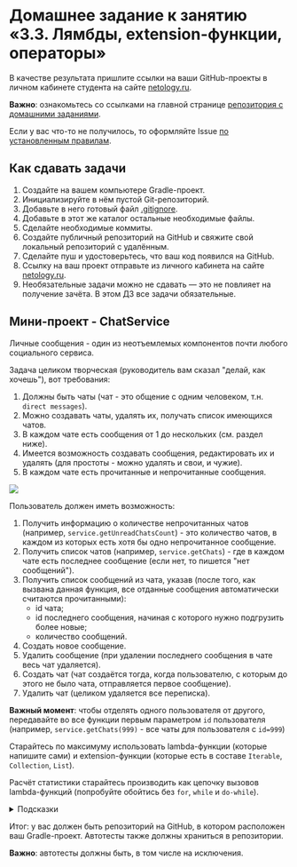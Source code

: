 # Домашнее задание к занятию «3.3. Лямбды, extension-функции, операторы»

В качестве результата пришлите ссылки на ваши GitHub-проекты в личном кабинете студента на сайте [netology.ru](https://netology.ru).

**Важно**: ознакомьтесь со ссылками на главной странице [репозитория с домашними заданиями](../README.md).

Если у вас что-то не получилось, то оформляйте Issue [по установленным правилам](../report-requirements.md).

## Как сдавать задачи

1. Создайте на вашем компьютере Gradle-проект.
1. Инициализируйте в нём пустой Git-репозиторий.
1. Добавьте в него готовый файл [.gitignore](../.gitignore).
1. Добавьте в этот же каталог остальные необходимые файлы.
1. Сделайте необходимые коммиты.
1. Создайте публичный репозиторий на GitHub и свяжите свой локальный репозиторий с удалённым.
1. Сделайте пуш и удостоверьтесь, что ваш код появился на GitHub.
1. Ссылку на ваш проект отправьте из личного кабинета на сайте [netology.ru](https://netology.ru).
1. Необязательные задачи можно не сдавать — это не повлияет на получение зачёта. В этом ДЗ все задачи обязательные.

## Мини-проект - ChatService

Личные сообщения - один из неотъемлемых компонентов почти любого социального сервиса.

Задача целиком творческая (руководитель вам сказал "делай, как хочешь"), вот требования:
1. Должны быть чаты (чат - это общение с одним человеком, т.н. `direct messages`).
1. Можно создавать чаты, удалять их, получать список имеющихся чатов.
1. В каждом чате есть сообщения от 1 до нескольких (см. раздел ниже).
1. Имеется возможность создавать сообщения, редактировать их и удалять (для простоты - можно удалять и свои, и чужие).
1. В каждом чате есть прочитанные и непрочитанные сообщения.

![](pic/chats.png)

Пользователь должен иметь возможность:
1. Получить информацию о количестве непрочитанных чатов (например, `service.getUnreadChatsCount`) - это количество чатов, в каждом из которых есть хотя бы одно непрочитанное сообщение.
1. Получить список чатов (например, `service.getChats`) - где в каждом чате есть последнее сообщение (если нет, то пишется "нет сообщений").
1. Получить список сообщений из чата, указав (после того, как вызвана данная функция, все отданные сообщения автоматически считаются прочитанными):
    * id чата;
    * id последнего сообщения, начиная с которого нужно подгрузить более новые;
    * количество сообщений.
1. Создать новое сообщение.
1. Удалить сообщение (при удалении последнего сообщения в чате весь чат удаляется).
1. Создать чат (чат создаётся тогда, когда пользователю, с которым до этого не было чата, отправляется первое сообщение).
1. Удалить чат (целиком удаляется все переписка).

**Важный момент**: чтобы отделять одного пользователя от другого, передавайте во все функции первым параметром `id` пользователя (например, `service.getChats(999)` - все чаты для пользователя с `id=999`)

Старайтесь по максимуму использовать lambda-функции (которые напишите сами) и extension-функции (которые есть в составе `Iterable`, `Collection`, `List`).

Расчёт статистики старайтесь производить как цепочку вызовов lambda-функций (попробуйте обойтись без `for`, `while` и `do-while`).

<details>
<summary>Подсказки</summary>

1. Сообщения могут быть входящими и исходящими (причём то, что для одного пользователя входящее, для другого исходящее.
1. Непрочитанными могут быть как входящие сообщения (тогда они участвуют в подсчёте статистики непрочитанных для получателя) так и отправленные (тогда они не участвуют в подсчёте статистики для отправителя).
</details>

Итог: у вас должен быть репозиторий на GitHub, в котором расположен ваш Gradle-проект. Автотесты также должны храниться в репозитории.

**Важно**: автотесты должны быть, в том числе на исключения.
